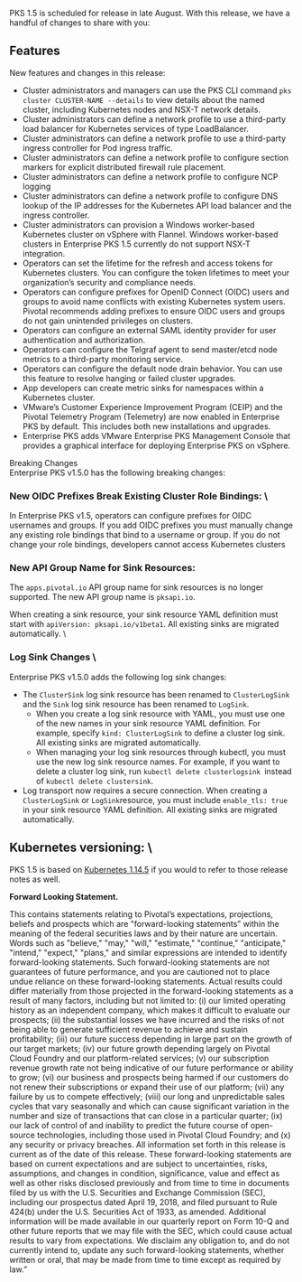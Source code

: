 
PKS 1.5 is scheduled for release in late August. With this release, we have a handful of changes to share with you:


## Features

New features and changes in this release:


*   Cluster administrators and managers can use the PKS CLI command `pks cluster CLUSTER-NAME --details` to view details about the named cluster, including Kubernetes nodes and NSX-T network details.
*   Cluster administrators can define a network profile to use a third-party load balancer for Kubernetes services of type LoadBalancer. 
*   Cluster administrators can define a network profile to use a third-party ingress controller for Pod ingress traffic.
*   Cluster administrators can define a network profile to configure section markers for explicit distributed firewall rule placement.
*   Cluster administrators can define a network profile to configure NCP logging
*   Cluster administrators can define a network profile to configure DNS lookup of the IP addresses for the Kubernetes API load balancer and the ingress controller.
*   Cluster administrators can provision a Windows worker-based Kubernetes cluster on vSphere with Flannel. Windows worker-based clusters in Enterprise PKS 1.5 currently do not support NSX-T integration. 
*   Operators can set the lifetime for the refresh and access tokens for Kubernetes clusters. You can configure the token lifetimes to meet your organization’s security and compliance needs. 
*   Operators can configure prefixes for OpenID Connect (OIDC) users and groups to avoid name conflicts with existing Kubernetes system users. Pivotal recommends adding prefixes to ensure OIDC users and groups do not gain unintended privileges on clusters.
*   Operators can configure an external SAML identity provider for user authentication and authorization. 
*   Operators can configure the Telgraf agent to send master/etcd node metrics to a third-party monitoring service.
*   Operators can configure the default node drain behavior. You can use this feature to resolve hanging or failed cluster upgrades. 
*   App developers can create metric sinks for namespaces within a Kubernetes cluster.
*   VMware’s Customer Experience Improvement Program (CEIP) and the Pivotal Telemetry Program (Telemetry) are now enabled in Enterprise PKS by default. This includes both new installations and upgrades.
*   Enterprise PKS adds VMware Enterprise PKS Management Console that provides a graphical interface for deploying Enterprise PKS on vSphere.

Breaking Changes \
Enterprise PKS v1.5.0 has the following breaking changes:


### New OIDC Prefixes Break Existing Cluster Role Bindings: \
In Enterprise PKS v1.5, operators can configure prefixes for OIDC usernames and groups. If you add OIDC prefixes you must manually change any existing role bindings that bind to a username or group. If you do not change your role bindings, developers cannot access Kubernetes clusters


### New API Group Name for Sink Resources:

The `apps.pivotal.io` API group name for sink resources is no longer supported. The new API group name is `pksapi.io`.

When creating a sink resource, your sink resource YAML definition must start with `apiVersion: pksapi.io/v1beta1`. All existing sinks are migrated automatically. \



### Log Sink Changes \
Enterprise PKS v1.5.0 adds the following log sink changes:



*   The `ClusterSink` log sink resource has been renamed to `ClusterLogSink` and the `Sink` log sink resource has been renamed to `LogSink`.
    *   When you create a log sink resource with YAML, you must use one of the new names in your sink resource YAML definition. For example, specify `kind: ClusterLogSink` to define a cluster log sink. All existing sinks are migrated automatically.
    *   When managing your log sink resources through kubectl, you must use the new log sink resource names. For example, if you want to delete a cluster log sink, run `kubectl delete clusterlogsink `instead of `kubectl delete clustersink`.
*   Log transport now requires a secure connection. When creating a `ClusterLogSink` or `LogSink`resource, you must include `enable_tls: true` in your sink resource YAML definition. All existing sinks are migrated automatically.


## Kubernetes versioning: \
PKS 1.5 is based on [Kubernetes 1.14.5](https://v1-14.docs.kubernetes.io) if you would to refer to those release notes as well.

**Forward Looking Statement.**

<span class="fwd-looking-stmt">
This contains statements relating to Pivotal’s expectations, projections, beliefs and prospects which are "forward-looking statements” within the meaning of the federal securities laws and by their nature are uncertain. Words such as "believe," "may," "will," "estimate," "continue," "anticipate," "intend," "expect," "plans," and similar expressions are intended to identify forward-looking statements. Such forward-looking statements are not guarantees of future performance, and you are cautioned not to place undue reliance on these forward-looking statements. Actual results could differ materially from those projected in the forward-looking statements as a result of many factors, including but not limited to: (i) our limited operating history as an independent company, which makes it difficult to evaluate our prospects; (ii) the substantial losses we have incurred and the risks of not being able to generate sufficient revenue to achieve and sustain profitability; (iii) our future success depending in large part on the growth of our target markets; (iv) our future growth depending largely on Pivotal Cloud Foundry and our platform-related services; (v) our subscription revenue growth rate not being indicative of our future performance or ability to grow; (vi) our business and prospects being harmed if our customers do not renew their subscriptions or expand their use of our platform; (vii) any failure by us to compete effectively; (viii) our long and unpredictable sales cycles that vary seasonally and which can cause significant variation in the number and size of transactions that can close in a particular quarter; (ix) our lack of control of and inability to predict the future course of open-source technologies, including those used in Pivotal Cloud Foundry; and (x) any security or privacy breaches. All information set forth in this release is current as of the date of this release. These forward-looking statements are based on current expectations and are subject to uncertainties, risks, assumptions, and changes in condition, significance, value and effect as well as other risks disclosed previously and from time to time in documents filed by us with the U.S. Securities and Exchange Commission (SEC), including our prospectus dated April 19, 2018, and filed pursuant to Rule 424(b) under the U.S. Securities Act of 1933, as amended. Additional information will be made available in our quarterly report on Form 10-Q and other future reports that we may file with the SEC, which could cause actual results to vary from expectations. We disclaim any obligation to, and do not currently intend to, update any such forward-looking statements, whether written or oral, that may be made from time to time except as required by law.”
</span>

<!-- Docs to Markdown version 1.0β17 -->
